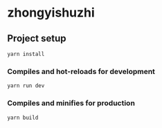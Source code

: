 # zhongyishuzhi

## Project setup
```
yarn install
```

### Compiles and hot-reloads for development
```
yarn run dev
```

### Compiles and minifies for production
```
yarn build
```